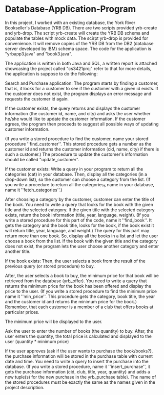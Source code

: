 # Database-Application-Program

In this project, I worked with an existing database, the York River Bookseller's Database (YRB DB). There are two scripts provided yrb-create 
and yrb-drop. The script yrb-create will create the YRB DB schema and populate the tables with mock data. The scirpt yrb-drop is provided 
for convenience. It will remove copies of the YRB DB from the DB2 (database server developed by IBM) schema space. The code for the application is "yrbapp3.java" and "book3.java".

The application is written in both Java and SQL, a written report is attached showcasing the project called "cs3421proj" refer to that for more details, the application is suppose to do the following:

Search and Purchase application:
The program starts by finding a customer, that is, it looks for a customer to see if the customer with a given id exists.
If the customer does not exist, the program displays an error message and requests the customer id again.

If the customer exists, the query returns and displays the customer information (the customer id, name, and city) and asks the user whether he/she would like to update the customer information. If the customer agrees, the program then proceeds to suggest all possible ways of updating customer information.

(If you write a stored procedure to find the customer, name your stored procedure ''find_customer''. This stored procedure gets a number as the customer id and returns the customer information (cid, name, city) if there is such a customer.) The procedure to update the customer's information should be called "update_customer".

If the customer exists:
Write a query in your program to return all the categories (cat) in your database. Then, display all the categories (in a drop-down list), so the customer can choose a category from the list. (If you write a procedure to return all the categories¿ name in your database, name it ''fetch_categories''.)

After choosing a category by the customer, customer can enter the title of the book. You need to write a query that looks for the book with the given title and the selected category. If the given title with the selected category exists, return the book information (title, year, language, weight). (If you write a stored procedure for this part of the code, name it ''find_book''. It gets the category and the book title, looks for the book, if the book exist it will return title, year, language, and weight.) The query for this part may return more than one book. So, display all the books in a list and let the user choose a book from the list.
If the book with the given title and the category does not exist, the program lets the user choose another category and enter another title.

If the book exists:
Then, the user selects a book from the result of the previous query (or stored procedure) to buy.

After, the user selects a book to buy, the minimum price for that book will be retrieved from the database (yrb_offer). You need to write a query that returns the minimum price for the book has been offered and display the price to the user. (If you write a stored procedure to find the minimum price name it ''min_price''. This procedure gets the category, book title, the year and the customer id and returns the minimum price for the book.) Remember, that each customer is a member of a club that offers books at particular prices.

The minimum price will be displayed to the user.

Ask the user to enter the number of books (the quantity) to buy. After, the user enters the quantity, the total price is calculated and displayed to the user (quantity * minimum price)

If the user approves (ask if the user wants to purchase the book/books?), the purchase information will be stored in the purchase table with current date and time. You need to write a query to insert the purchase into the database. (If you write a stored procedure, name it ''insert_purchase'', it gets the purchase information (cid, club, title, year, quantity) and adds a new tuple(s) for the new purchase in the yrb_purchase table).
The name of the stored procedures must be exactly the same as the names given in the project description.
